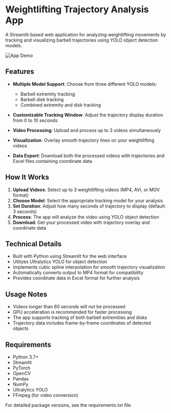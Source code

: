 # Weightlifting Trajectory Analysis App

A Streamlit-based web application for analyzing weightlifting movements by tracking and visualizing barbell trajectories using YOLO object detection models.

![App Demo](demo.gif) <!-- Replace with your actual demo video -->

## Features

- **Multiple Model Support**: Choose from three different YOLO models:
  - Barbell extremity tracking
  - Barbell disk tracking
  - Combined extremity and disk tracking
  
- **Customizable Tracking Window**: Adjust the trajectory display duration from 0 to 10 seconds

- **Video Processing**: Upload and process up to 3 videos simultaneously

- **Visualization**: Overlay smooth trajectory lines on your weightlifting videos

- **Data Export**: Download both the processed videos with trajectories and Excel files containing coordinate data

## How It Works

1. **Upload Videos**: Select up to 3 weightlifting videos (MP4, AVI, or MOV format)
2. **Choose Model**: Select the appropriate tracking model for your analysis
3. **Set Duration**: Adjust how many seconds of trajectory to display (default: 3 seconds)
4. **Process**: The app will analyze the video using YOLO object detection
5. **Download**: Get your processed video with trajectory overlay and coordinate data

## Technical Details

- Built with Python using Streamlit for the web interface
- Utilizes Ultralytics YOLO for object detection
- Implements cubic spline interpolation for smooth trajectory visualization
- Automatically converts output to MP4 format for compatibility
- Provides coordinate data in Excel format for further analysis


## Usage Notes

- Videos longer than 60 seconds will not be processed
- GPU acceleration is recommended for faster processing
- The app supports tracking of both barbell extremities and disks
- Trajectory data includes frame-by-frame coordinates of detected objects


## Requirements

- Python 3.7+
- Streamlit
- PyTorch
- OpenCV
- Pandas
- NumPy
- Ultralytics YOLO
- FFmpeg (for video conversion)

For detailed package versions, see the requirements.txt file.
